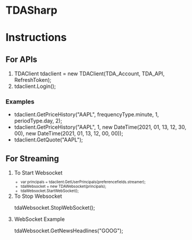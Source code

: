 # TDASharp

<H1>Instructions</H1>

<H2>For APIs</H2>
<ol>
  <li>TDAClient tdaclient = new TDAClient(TDA_Account, TDA_API, RefreshToken);</li>
  <li>tdaclient.Login();</li>
</ol>
<h3>Examples</h3>
<ul>
  <li>tdaclient.GetPriceHistory("AAPL", frequencyType.minute, 1, periodType.day, 2);</li>
  <li>tdaclient.GetPriceHistory("AAPL", 1, new DateTime(2021, 01, 13, 12, 30, 00), new DateTime(2021, 01, 13, 12, 00, 00));</li>
  <li>tdaclient.GetQuote("AAPL");</li>
</ul>

<H2>For Streaming</H2>
<ol>
  <li>To Start Websocket</li>
  <ul style="font-size: 10px;">
    <li>var principals = tdaclient.GetUserPrincipals(preferencefields.streamer);</li>
    <li>tdaWebsocket = new TDAWebsocket(principals);</li>
    <li>tdaWebsocket.StartWebSocket();</li>
  </ul>
  <li>To Stop Websocket</li>

tdaWebsocket.StopWebSocket();

  <li>WebSocket Example</li>

tdaWebsocket.GetNewsHeadlines("GOOG");

</ol>
